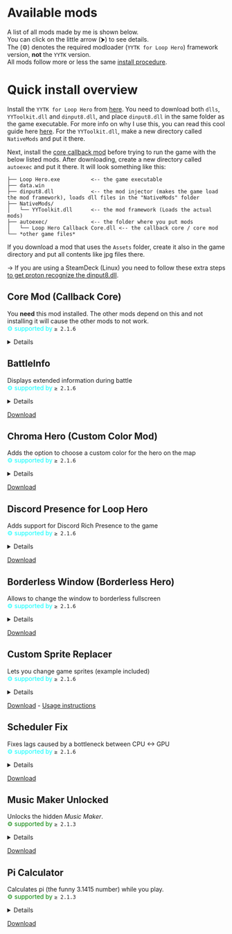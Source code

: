 # Available mods

A list of all mods made by me is shown below.<br>
You can click on the little arrow (⮞) to see details. <br>
The (⚙) denotes the required modloader (`YYTK for Loop Hero`) framework version, **not** the `YYTK` version.<br>
All mods follow more or less the same [install procedure](https://github.com/sam-k0/LoopHero_Mods).
# Quick install overview
Install the `YYTK for Loop Hero` from [here](https://github.com/sam-k0/YYToolkit_LoopHero/releases).
You need to download both `dlls`, `YYToolkit.dll` and `dinput8.dll`, and place `dinput8.dll` in the same folder as the game executable.
For more info on why I use this, you can read this cool guide here [here](https://github.com/YAL-Game-Tools/TinyModInjector).
For the `YYToolkit.dll`, make a new directory called `NativeMods` and put it there.

Next, install the [core callback mod](https://github.com/sam-k0/LoopHeroCallbackCore) before trying to run the game with the below listed mods.
After downloading, create a new directory called `autoexec` and put it there.
It will look something like this: 

```
├── Loop Hero.exe          <-- the game executable
├── data.win
├── dinput8.dll            <-- the mod injector (makes the game load the mod framework), loads dll files in the "NativeMods" folder
├── NativeMods/
│   └── YYToolkit.dll      <-- the mod framework (Loads the actual mods)
├── autoexec/              <-- the folder where you put mods
│   └── Loop Hero Callback Core.dll <-- the callback core / core mod
└── *other game files*
```
If you download a mod that uses the `Assets` folder, create it also in the game directory and put all contents like jpg files there.

→ If you are using a SteamDeck (Linux) you need to follow these extra steps [to get proton recognize the dinput8.dll](https://www.reddit.com/r/linux_gaming/comments/y08u34/comment/irqlpkr/?utm_source=share&utm_medium=mweb3x&utm_name=mweb3xcss&utm_term=1&utm_content=share_button).


## Core Mod (Callback Core)
You **need** this mod installed. The other mods depend on this and not installing it will cause the other mods to not work.<br>
<span style="color: cyan;">⚙ supported by </span>``≥ 2.1.6``
<details>
  <summary>Details</summary>
  Go to the camp, open the settings menu and click on the "mods" button to manage mods.
</details>


## BattleInfo 
Displays extended information during battle<br>
<span style="color: cyan;">⚙ supported by </span>``≥ 2.1.6``
<details>
  <summary>Details</summary>
  Displays more detailed information for enemies during battle.
  Configuration can be changed in `options.ini` file.

</details>

[Download](https://github.com/sam-k0/LoopHero-BattleInfo/releases)

## Chroma Hero (Custom Color Mod)
Adds the option to choose a custom color for the hero on the map<br>
<span style="color: cyan;">⚙ supported by </span>``≥ 2.1.6``
<details>
  <summary>Details</summary>
  Go to the settings menu where you normally choose your color and click the mini-preview once. The picker will appear. Change Color and Brightness using the arrow keys:

  - Up / Down arrow: Cycle color
  - Left / Right: Change brightness

</details>

[Download](https://github.com/sam-k0/Chroma-Hero/releases/)

## Discord Presence for Loop Hero
Adds support for Discord Rich Presence to the game<br>
<span style="color: cyan;">⚙ supported by </span>``≥ 2.1.6``
<details>
  <summary>Details</summary>
  This mod will display a status on your discord profile saying "Playing Loop Hero" and then depending if you're in camp, "In Camp" or "On Expedition".
</details>

[Download](https://github.com/sam-k0/LoopHero_Mods/releases)

## Borderless Window (Borderless Hero)
Allows to change the window to borderless fullscreen<br>
<span style="color: cyan;">⚙ supported by </span>``≥ 2.1.6``
<details>
  <summary>Details</summary>
Reactivates the "maximize" button on the game window, and clicking it will enable borderless fullscreen.
This can be really useful if you want to use your taskbar while playing in fullscreen or if you have multiple monitors.
</details>

[Download](https://github.com/sam-k0/LoopHero_Mods/releases)

## Custom Sprite Replacer
Lets you change game sprites (example included)<br>
<span style="color: cyan;">⚙ supported by </span>``≥ 2.1.6``
<details>
  <summary>Details</summary>
This mod allows you to replace sprites during runtime. Unlike replacing the sprites in the game files like when using [UndertaleModTool] for example, you don't need to back-up the game files before modifying them, as these don't get changed on your hard disk.
Also you can't break your game installation using this.
</details>

[Download](https://github.com/sam-k0/AssetLoader/releases) - 
[Usage instructions](https://github.com/sam-k0/AssetLoader/blob/master/README.md)

## Scheduler Fix
Fixes lags caused by a bottleneck between CPU <-> GPU<br>
<span style="color: cyan;">⚙ supported by </span>``≥ 2.1.6``
<details>
  <summary>Details</summary>
    Fixes the problem described <a href="https://forum.gamemaker.io/index.php?threads/fps-issue-getting-wierd-fps-drops-sometimes.14564/">here</a>.
    Basically if your game lags for no reason (i.e. also in the main menu) even though your GPU and CPU are not anywhere near max capacity, this mod may fix the game for you.
</details>

[Download](https://github.com/sam-k0/LoopHero_SchedulerFix/releases)

## Music Maker Unlocked
Unlocks the hidden *Music Maker*.<br>
<span style="color: green;">⚙ supported by </span>``≥ 2.1.3``
<details>
  <summary>Details</summary>
    This unlocks the probably least well known game feature,
    a music maker "level" hidden in the games files, inaccessible by default.
    Pressing [F1] key in main menu will take you there.
</details>

[Download](https://github.com/sam-k0/LoopHero-MusicMaker/releases)

## Pi Calculator
Calculates pi (the funny 3.1415 number) while you play.<br>
<span style="color: green;">⚙ supported by </span>``≥ 2.1.3``
<details>
  <summary>Details</summary>
    Does what the title says. Pretty useless but if you like funny numbers then this is for you.
</details>

[Download](https://github.com/sam-k0/LoopHero-PiCalculator/releases)

